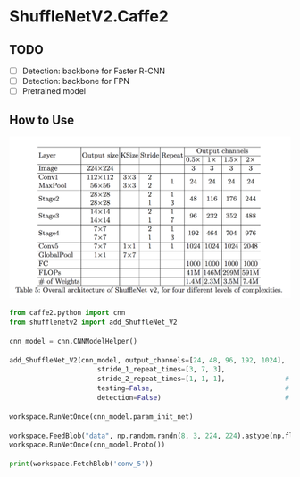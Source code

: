 # ShuffleNetV2.Caffe2

## TODO

* [ ] Detection: backbone for Faster R-CNN
* [ ] Detection: backbone for FPN
* [ ] Pretrained model

## How to Use
![](Table_1.png)

```python
from caffe2.python import cnn
from shufflenetv2 import add_ShuffleNet_V2

cnn_model = cnn.CNNModelHelper()

add_ShuffleNet_V2(cnn_model, output_channels=[24, 48, 96, 192, 1024],
                      stride_1_repeat_times=[3, 7, 3],
                      stride_2_repeat_times=[1, 1, 1],               # Set according to the Table
                      testing=False,                                 # For training
                      detection=False)                               # Build net as backbone of a two-stage detection model
                      
workspace.RunNetOnce(cnn_model.param_init_net)

workspace.FeedBlob("data", np.random.randn(8, 3, 224, 224).astype(np.float32))
workspace.RunNetOnce(cnn_model.Proto())

print(workspace.FetchBlob('conv_5'))
```
